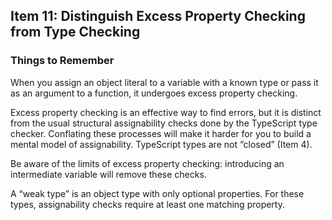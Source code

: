 ## Item 11: Distinguish Excess Property Checking from Type Checking

### Things to Remember
When you assign an object literal to a variable with a known type or pass it as an argument to a function, it undergoes excess property checking.

Excess property checking is an effective way to find errors, but it is distinct from the usual structural assignability checks done by the TypeScript type checker. Conflating these processes will make it harder for you to build a mental model of assignability. TypeScript types are not “closed” (Item 4).

Be aware of the limits of excess property checking: introducing an intermediate variable will remove these checks.

A “weak type” is an object type with only optional properties. For these types, assignability checks require at least one matching property.